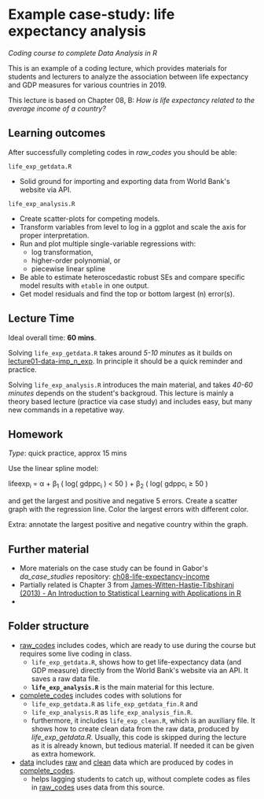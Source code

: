 # Example case-study: life expectancy analysis
*Coding course to complete Data Analysis in R*

This is an example of a coding lecture, which provides materials for students and lecturers to analyze the association between life expectancy and GDP measures for various countries in 2019.

This lecture is based on Chapter 08, B: *How is life expectancy related to the average income of a country?*

## Learning outcomes
After successfully completing codes in *raw_codes* you should be able:

`life_exp_getdata.R`
  - Solid ground for importing and exporting data from World Bank's website via API.


`life_exp_analysis.R`
  - Create scatter-plots for competing models.
  - Transform variables from level to log in a ggplot and scale the axis for proper interpretation.
  - Run and plot multiple single-variable regressions with:
    - log transformation,
    - higher-order polynomial, or
    - piecewise linear spline
  - Be able to estimate heteroscedastic robust SEs and compare specific model results with `etable` in one output.
  - Get model residuals and find the top or bottom largest (n) error(s). 

## Lecture Time

Ideal overall time: **60 mins**.

Solving `life_exp_getdata.R` takes around *5-10 minutes* as it builds on [lecture01-data-imp_n_exp](https://github.com/gabors-data-analysis/da-coding-rstats/tree/main/lecture01-data-imp_n_exp). In principle it should be a quick reminder and practice.

Solving `life_exp_analysis.R` introduces the main material, and takes *40-60 minutes* depends on the student's backgroud. This lecture is mainly a theory based lecture (practice via case study) and includes easy, but many new commands in a repetative way. 

## Homework

*Type*: quick practice, approx 15 mins

Use the linear spline model:

lifeexp<sub>i</sub> = &alpha; + &beta;<sub>1</sub> ( log( gdppc<sub>i</sub> ) < 50 ) + &beta;<sub>2</sub> ( log( gdppc<sub>i</sub> &ge; 50 )

  and get the largest and positive and negative 5 errors. Create a scatter graph with the regression line. Color the largest errors with different color. 
  
Extra: annotate the largest positive and negative country within the graph.

## Further material

  - More materials on the case study can be found in Gabor's *da_case_studies* repository: [ch08-life-expectancy-income](https://github.com/gabors-data-analysis/da_case_studies/tree/master/ch08-life-expectancy-income)
  - Partially related is Chapter 3 from [James-Witten-Hastie-Tibshirani (2013) - An Introduction to Statistical Learning with Applications in R](https://www.statlearning.com/)
  - 

## Folder structure
  
  - [raw_codes](https://github.com/gabors-data-analysis/da-coding-rstats/tree/main/00_example/raw_codes) includes codes, which are ready to use during the course but requires some live coding in class.
    - `life_exp_getdata.R`, shows how to get life-expectancy data (and GDP measure) directly from the World Bank's website via an API. It saves a raw data file.
    - **`life_exp_analysis.R`** is the main material for this lecture. 
  - [complete_codes](https://github.com/gabors-data-analysis/da-coding-rstats/tree/main/00_example/complete_codes) includes codes with solutions for
    - `life_exp_getdata.R` as `life_exp_getdata_fin.R` and
    - `life_exp_analysis.R` as `life_exp_analysis_fin.R`.
    - furthermore, it includes `life_exp_clean.R`, which is an auxiliary file. It shows how to create clean data from the raw data, produced by *life_exp_getdata.R*. Usually, this code is skipped during the lecture as it is already known, but tedious material. If needed it can be given as extra homework.
  - [data](https://github.com/gabors-data-analysis/da-coding-rstats/tree/main/00_example/data) includes [raw](https://github.com/gabors-data-analysis/da-coding-rstats/tree/main/00_example/data/raw) and [clean](https://github.com/gabors-data-analysis/da-coding-rstats/tree/main/00_example/data/clean) data which are produced by codes in [complete_codes](https://github.com/gabors-data-analysis/da-coding-rstats/tree/main/00_example/complete_codes).
    - helps lagging students to catch up, without complete codes as files in [raw_codes](https://github.com/gabors-data-analysis/da-coding-rstats/tree/main/00_example/raw_codes) uses data from this source.



